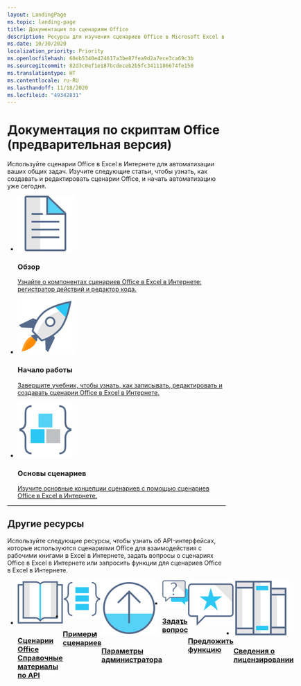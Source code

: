 ```yaml
---
layout: LandingPage
ms.topic: landing-page
title: Документация по сценариям Office
description: Ресурсы для изучения сценариев Office в Microsoft Excel в Интернете, включая учебные пособия, концептуальные статьи и примеры кода.
ms.date: 10/30/2020
localization_priority: Priority
ms.openlocfilehash: 60eb5340e424617a3be87fea9d2a7ece3ca69c3b
ms.sourcegitcommit: 82d3c0ef1e187bcdeceb2b5fc3411186674fe150
ms.translationtype: HT
ms.contentlocale: ru-RU
ms.lasthandoff: 11/18/2020
ms.locfileid: "49342831"
---
```

# <a name="office-scripts-documentation-preview"></a>Документация по скриптам Office (предварительная версия)

Используйте сценарии Office в Excel в Интернете для автоматизации ваших общих задач. Изучите следующие статьи, чтобы узнать, как создавать и редактировать сценарии Office, и начать автоматизацию уже сегодня.

<ul class="panelContent cardsF cols cols3">
    <li>
        <div class="cardSize">
            <div class="cardPadding">
                <div class="card">
                    <div class="cardImageOuter">
                        <div class="cardImage">
                            <a href="overview/excel.md" target="_blank"><img src="images/index-landing-page/i_article.svg" alt="Overview" /></a>
                        </div>
                    </div>
                    <div class="cardText">
                        <h3>Обзор</h3>
                        <p><a href="overview/excel.md">Узнайте о компонентах сценариев Office в Excel в Интернете: регистратор действий и редактор кода.</a></p>
                    </div>
                </div>
            </div>
        </div>
    </li>
    <li>
        <div class="cardSize">
            <div class="cardPadding">
                <div class="card">
                    <div class="cardImageOuter">
                        <div class="cardImage">
                            <a href="tutorials/excel-tutorial.md" target="_blank"><img src="images/index-landing-page/i_get-started.svg" alt="Getting started" /></a>
                        </div>
                    </div>
                    <div class="cardText">
                        <h3>Начало работы</h3>
                        <p><a href="tutorials/excel-tutorial.md">Завершите учебник, чтобы узнать, как записывать, редактировать и создавать сценарии Office в Excel в Интернете.</a></p>
                    </div>
                </div>
            </div>
        </div>
    </li>
    <li>
        <div class="cardSize">
            <div class="cardPadding">
                <div class="card">
                    <div class="cardImageOuter">
                        <div class="cardImage">
                            <a href="develop/scripting-fundamentals.md" target="_blank"><img src="images/index-landing-page/i_code-blocks.svg" alt="Scripting fundamentals" /></a>
                        </div>
                    </div>
                    <div class="cardText">
                        <h3>Основы сценариев</h3>
                        <p><a href="develop/scripting-fundamentals.md">Изучите основные концепции сценариев с помощью сценариев Office в Excel в Интернете.</a></p>
                    </div>
                </div>
            </div>
        </div>
    </li>
</ul>

---

<h2>Другие ресурсы</h2>
<p>Используйте следующие ресурсы, чтобы узнать об API-интерфейсах, которые используются сценариями Office для взаимодействия с рабочими книгами в Excel в Интернете, задать вопросы о сценариях Office в Excel в Интернете или запросить функции для сценариев Office в Excel в Интернете.</p>
<ul class="panelContent cardsF cols cols3" style="display:flex!important;">
    <li>
        <div class="cardSize">
            <div class="cardPadding">
                <div class="card">
                    <div class="cardImageOuter">
                        <div class="cardImage">
                            <a href="/javascript/api/office-scripts/overview" target="_blank"><img src="images/index-landing-page/i_reference.svg" alt="Office Scripts API reference" /></a>
                        </div>
                    </div>
                    <div class="cardText">
                        <a href="/javascript/api/office-scripts/overview" target="_blank"><h3>Сценарии Office<br/>Справочные материалы по API</h3></a>
                    </div>
                </div>
            </div>
        </div>
    </li>
    <li>
        <div class="cardSize">
            <div class="cardPadding">
                <div class="card">
                    <div class="cardImageOuter">
                        <div class="cardImage">
                            <a href="resources/excel-samples.md" target="_blank"><img src="images/index-landing-page/i_code-samples.svg" alt="Sample scripts" /></a>
                        </div>
                    </div>
                    <div class="cardText">
                        <a href="resources/excel-samples.md" target="_blank"><h3>Примеры сценариев</h3></a>
                    </div>
                </div>
            </div>
        </div>
    </li>
    <li>
        <div class="cardSize">
            <div class="cardPadding">
                <div class="card">
                    <div class="cardImageOuter">
                        <div class="cardImage">
                            <a href="/microsoft-365/admin/manage/manage-office-scripts-settings" target="_blank"><img src="images/index-landing-page/i_upgrade.svg" alt="Admin settings"/></a>
                        </div>
                    </div>
                    <div class="cardText">
                        <a href="/microsoft-365/admin/manage/manage-office-scripts-settings" target="_blank"><h3>Параметры администратора</h3></a>
                    </div>
                </div>
            </div>
        </div>
    </li>
    <li>
        <div class="cardSize">
            <div class="cardPadding">
                <div class="card">
                    <div class="cardImageOuter">
                        <div class="cardImage">
                            <a href="https://stackoverflow.com/questions/tagged/office-scripts" target="_blank"><img src="images/index-landing-page/i_support.svg" alt="API questions" /></a>
                        </div>
                    </div>
                    <div class="cardText">
                        <a href="https://stackoverflow.com/questions/tagged/office-scripts" target="_blank"><h3>Задать вопрос</h3></a>
                    </div>
                </div>
            </div>
        </div>
    </li>
    <li>
        <div class="cardSize">
            <div class="cardPadding">
                <div class="card">
                    <div class="cardImageOuter">
                        <div class="cardImage">
                            <a href="https://excel.uservoice.com/forums/274580-excel-for-the-web?category_id=143439" target="_blank"><img src="images/index-landing-page/i_feedback.svg" alt="Feature requests" /></a>
                        </div>
                    </div>
                    <div class="cardText">
                        <a href="https://excel.uservoice.com/forums/274580-excel-for-the-web?category_id=143439" target="_blank"><h3>Предложить функцию</h3></a>
                    </div>
                </div>
            </div>
        </div>
    </li>
    <li>
        <div class="cardSize">
            <div class="cardPadding">
                <div class="card">
                    <div class="cardImageOuter">
                        <div class="cardImage">
                            <a href="https://github.com/OfficeDev/office-scripts-docs/blob/master/licensing-information.md" target="_blank"><img src="images/index-landing-page/i_library.svg" alt="Licensing information" /></a>
                        </div>
                    </div>
                    <div class="cardText">
                        <a href="https://github.com/OfficeDev/office-scripts-docs/blob/master/licensing-information.md" target="_blank"><h3>Сведения о лицензировании</h3></a>
                    </div>
                </div>
            </div>
        </div>
    </li>
</ul>

